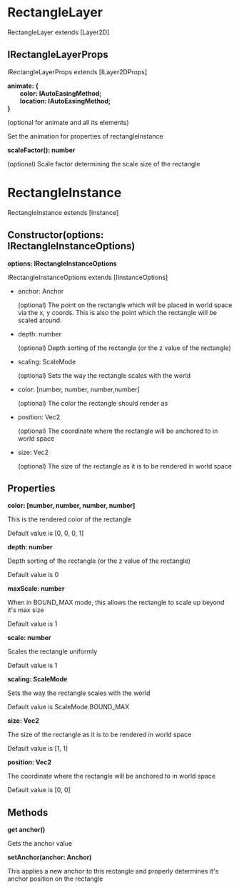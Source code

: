 # RectangleLayer

RectangleLayer extends [Layer2D]

## IRectangleLayerProps

IRectangleLayerProps extends [ILayer2DProps]

**animate: {<br>&emsp;&emsp;color: IAutoEasingMethod<Vec>;<br>&emsp;&emsp;location: IAutoEasingMethod<Vec>;<br>}**

(optional for animate and all its elements)

Set the animation for properties of rectangleInstance

**scaleFactor(): number**

(optional) Scale factor determining the scale size of the rectangle

# RectangleInstance

RectangleInstance extends [Instance]

## Constructor(options: IRectangleInstanceOptions)

**options: IRectangleInstanceOptions**

IRectangleInstanceOptions extends [IInstanceOptions]

* anchor: Anchor

  (optional) The point on the rectangle which will be placed in world space via the x, y coords. This is also the point which the rectangle will be scaled around.

* depth: number

  (optional) Depth sorting of the rectangle (or the z value of the rectangle)

* scaling: ScaleMode

  (optional) Sets the way the rectangle scales with the world

* color: [number, number, number,number]

  (optional) The color the rectangle should render as

* position: Vec2

  (optional) The coordinate where the rectangle will be anchored to in world space

* size: Vec2

  (optional) The size of the rectangle as it is to be rendered in world space

## Properties

**color: [number, number, number, number]**

This is the rendered color of the rectangle

Default value is [0, 0, 0, 1]

**depth: number**

Depth sorting of the rectangle (or the z value of the rectangle)

Default value is 0

**maxScale: number**

When in BOUND_MAX mode, this allows the rectangle to scale up beyond it's max size

Default value is 1

**scale: number**

Scales the rectangle uniformly

Default value is 1

**scaling: ScaleMode**

Sets the way the rectangle scales with the world

Default value is ScaleMode.BOUND_MAX

**size: Vec2**

The size of the rectangle as it is to be rendered in world space

Default value is [1, 1]

**position: Vec2**

The coordinate where the rectangle will be anchored to in world space

Default value is [0, 0]

## Methods

**get anchor()**

Gets the anchor value

**setAnchor(anchor: Anchor)**

This applies a new anchor to this rectangle and properly determines it's anchor position on the rectangle
